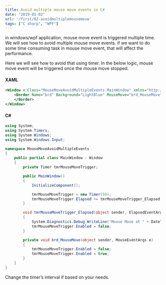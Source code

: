 ```yaml
---
title: Avoid multiple mouse move events in C#
date: "2019-01-02"
url: '/first/02-avoidmultiplemousemove'
tags: ["C sharp", "WPF"]
---
```


in windows/wpf application, mouse move event is triggered multiple time. We will see how to avoid multiple mouse move events. if we want to do some time consuming task in mouse move event, that will affect the performance.

Here we will see how to avoid that using timer. In the below logic, mouse move event will be triggered once the mouse move stopped.

#### XAML

```XML
<Window x:Class="MouseMoveAvoidMultipleEvents.MainWindow" xmlns="http://schemas.microsoft.com/winfx/2006/xaml/presentation" xmlns:x="http://schemas.microsoft.com/winfx/2006/xaml" Title="MainWindow" Height="350" Width="525">
    <Border Name="brd" Background="LightBlue" MouseMove="brd_MouseMove" >
    </Border>
</Window>
```

#### C&#35;

```C#
using System;
using System.Timers;
using System.Windows;
using System.Windows.Input;

namespace MouseMoveAvoidMultipleEvents
{
    public partial class MainWindow : Window
    {
        private Timer tmrMouseMoveTrigger;

        public MainWindow()
        {
            InitializeComponent();

            tmrMouseMoveTrigger = new Timer(50);
            tmrMouseMoveTrigger.Elapsed += tmrMouseMoveTrigger_Elapsed;
        }

        void tmrMouseMoveTrigger_Elapsed(object sender, ElapsedEventArgs e)
        {
            System.Diagnostics.Debug.WriteLine("Mouse Move at " + DateTime.Now.Ticks.ToString());
            tmrMouseMoveTrigger.Enabled = false;
        }

        private void brd_MouseMove(object sender, MouseEventArgs e)
        {
            tmrMouseMoveTrigger.Enabled = false;
            tmrMouseMoveTrigger.Enabled = true;
        }
    }
}
```

Change the timer’s interval if based on your needs.
